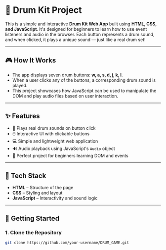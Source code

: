 # 🥁 Drum Kit Project

This is a simple and interactive **Drum Kit Web App** built using **HTML, CSS, and JavaScript**. It's designed for beginners to learn how to use event listeners and audio in the browser. Each button represents a drum sound, and when clicked, it plays a unique sound — just like a real drum set!

---

## 🎮 How It Works

- The app displays seven drum buttons: **w, a, s, d, j, k, l**.
- When a user clicks any of the buttons, a corresponding drum sound is played.
- This project showcases how JavaScript can be used to manipulate the DOM and play audio files based on user interaction.

---

## ✨ Features

- 🎵 Plays real drum sounds on button click
- 🖱️ Interactive UI with clickable buttons
- 💻 Simple and lightweight web application
- 🔊 Audio playback using JavaScript's `Audio` object
- 🧠 Perfect project for beginners learning DOM and events

---

## 🔧 Tech Stack

- **HTML** – Structure of the page
- **CSS** – Styling and layout
- **JavaScript** – Interactivity and sound logic

---

## 🚀 Getting Started

### 1. Clone the Repository

```bash
git clone https://github.com/your-username/DRUM_GAME.git

